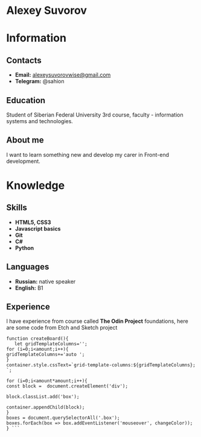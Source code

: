 # Alexey Suvorov

# Information

## Contacts

- **Email:** alexeysuvorovwise@gmail.com
- **Telegram:** @sahion

## Education

Student of Siberian Federal University 3rd course, faculty - information systems and technologies.

## About me

I want to learn something new and develop my carer in Front-end development.

# Knowledge

## Skills

- **HTML5, CSS3**
- **Javascript basics**
- **Git**
- **C#**
- **Python**

## Languages

- **Russian:** native speaker
- **English:** B1

## Experience

I have experience from course called **The Odin Project** foundations, here are some code from Etch and Sketch project

````
function createBoard(){
   let gridTemplateColumns='';
for (i=0;i<amount;i++){
gridTemplateColumns+='auto ';
}
container.style.cssText=`grid-template-columns:${gridTemplateColumns}; `;

for (i=0;i<amount*amount;i++){
const block =  document.createElement('div');

block.classList.add('box');

container.appendChild(block);
}
boxes = document.querySelectorAll('.box');
boxes.forEach(box => box.addEventListener('mouseover', changeColor));
} ```


````
